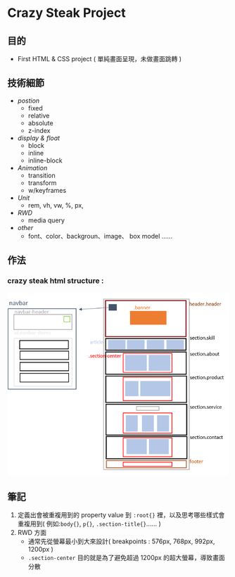# Crazy Steak Project
## 目的
  * First HTML & CSS project ( 單純畫面呈現，未做畫面跳轉 )
## 技術細節
  - *postion*
    - fixed 
    - relative
    - absolute
    - z-index
  - *display & float*
    - block
    - inline
    - inline-block
  - *Animation*
    - transition
    - transform
    - w/keyframes
  - *Unit*
    - rem, vh, vw, %, px,
  - *RWD*
    - media query
  - *other*
    - font、color、backgroun、image、 box model ......
## 作法
 ### crazy steak html structure :<br>
   ![crazy steak html structure](./crazy_steak_html_structure.png)

## 筆記
  1. 定義出會被重複用到的 property value 到 `:root{}` 裡，以及思考哪些樣式會重複用到( 例如:`body{}`, `p{}`, `.section-title{}`...... )
  2. RWD 方面
     * 通常先從螢幕最小到大來設計( breakpoints : 576px, 768px, 992px, 1200px )
     * `.section-center` 目的就是為了避免超過 1200px 的超大螢幕，導致畫面分散
